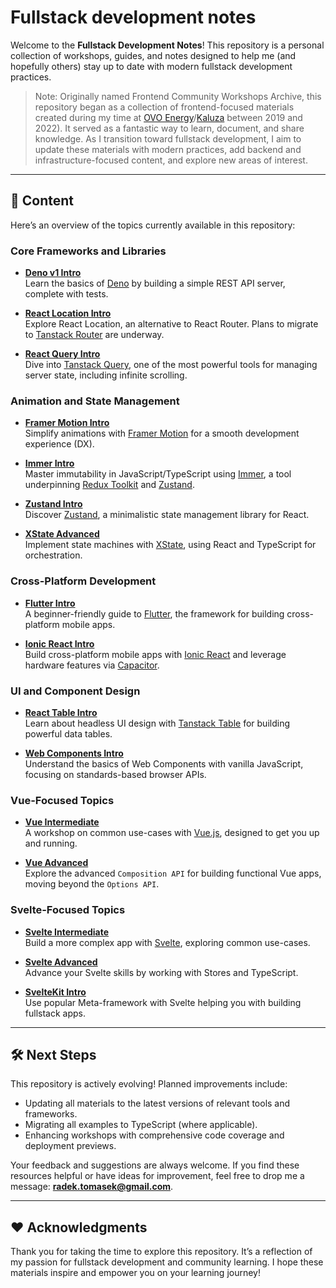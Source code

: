 # Fullstack development notes

Welcome to the **Fullstack Development Notes**! This repository is a personal collection of workshops, guides, and notes designed to help me (and hopefully others) stay up to date with modern fullstack development practices.

> Note: Originally named Frontend Community Workshops Archive, this repository began as a collection of frontend-focused materials created during my time at [OVO Energy](https://www.ovoenergy.com)/[Kaluza](https://www.kaluza.com/) between 2019 and 2022). It served as a fantastic way to learn, document, and share knowledge. As I transition toward fullstack development, I aim to update these materials with modern practices, add backend and infrastructure-focused content, and explore new areas of interest.

---

## 🚀 Content

Here’s an overview of the topics currently available in this repository:

### Core Frameworks and Libraries

- **[Deno v1 Intro](./deno-v1-intro)**  
  Learn the basics of [Deno](https://deno.com) by building a simple REST API server, complete with tests.

- **[React Location Intro](./react-location-intro)**  
  Explore React Location, an alternative to React Router. Plans to migrate to [Tanstack Router](https://tanstack.com/router/latest) are underway.

- **[React Query Intro](./react-query-intro)**  
  Dive into [Tanstack Query](https://tanstack.com/query/latest), one of the most powerful tools for managing server state, including infinite scrolling.

### Animation and State Management

- **[Framer Motion Intro](./framer-motion-intro)**  
  Simplify animations with [Framer Motion](https://www.framer.com/motion/) for a smooth development experience (DX).

- **[Immer Intro](./immer-intro)**  
  Master immutability in JavaScript/TypeScript using [Immer](https://immerjs.github.io/immer/), a tool underpinning [Redux Toolkit](https://redux-toolkit.js.org/) and [Zustand](https://github.com/pmndrs/zustand).

- **[Zustand Intro](./zustand-intro)**  
  Discover [Zustand](https://zustand.pmnd.rs/), a minimalistic state management library for React.

- **[XState Advanced](./xstate-advanced)**  
  Implement state machines with [XState](https://xstate.js.org/docs/), using React and TypeScript for orchestration.

### Cross-Platform Development

- **[Flutter Intro](./flutter-intro)**  
  A beginner-friendly guide to [Flutter](https://flutter.dev), the framework for building cross-platform mobile apps.

- **[Ionic React Intro](./ionic-react-intro)**  
  Build cross-platform mobile apps with [Ionic React](https://ionicframework.com) and leverage hardware features via [Capacitor](https://capacitorjs.com).

### UI and Component Design

- **[React Table Intro](./react-table-intro)**  
  Learn about headless UI design with [Tanstack Table](https://tanstack.com/table/latest) for building powerful data tables.

- **[Web Components Intro](./web-components-intro)**  
  Understand the basics of Web Components with vanilla JavaScript, focusing on standards-based browser APIs.

### Vue-Focused Topics

- **[Vue Intermediate](./vue-intermediate)**  
  A workshop on common use-cases with [Vue.js](https://vuejs.org), designed to get you up and running.

- **[Vue Advanced](./vue-advanced)**  
  Explore the advanced `Composition API` for building functional Vue apps, moving beyond the `Options API`.

### Svelte-Focused Topics

- **[Svelte Intermediate](./svelte-intermediate)**  
  Build a more complex app with [Svelte](https://svelte.dev), exploring common use-cases.

- **[Svelte Advanced](./svelte-advanced)**  
  Advance your Svelte skills by working with Stores and TypeScript.

- **[SvelteKit Intro](./sveltekit-intro)**  
  Use popular Meta-framework with Svelte helping you with building fullstack apps.

---

## 🛠️ Next Steps

This repository is actively evolving! Planned improvements include:

- Updating all materials to the latest versions of relevant tools and frameworks.
- Migrating all examples to TypeScript (where applicable).
- Enhancing workshops with comprehensive code coverage and deployment previews.

Your feedback and suggestions are always welcome. If you find these resources helpful or have ideas for improvement, feel free to drop me a message: **[radek.tomasek@gmail.com](mailto:radek.tomasek@gmail.com)**.

---

## ❤️ Acknowledgments

Thank you for taking the time to explore this repository. It’s a reflection of my passion for fullstack development and community learning. I hope these materials inspire and empower you on your learning journey!

